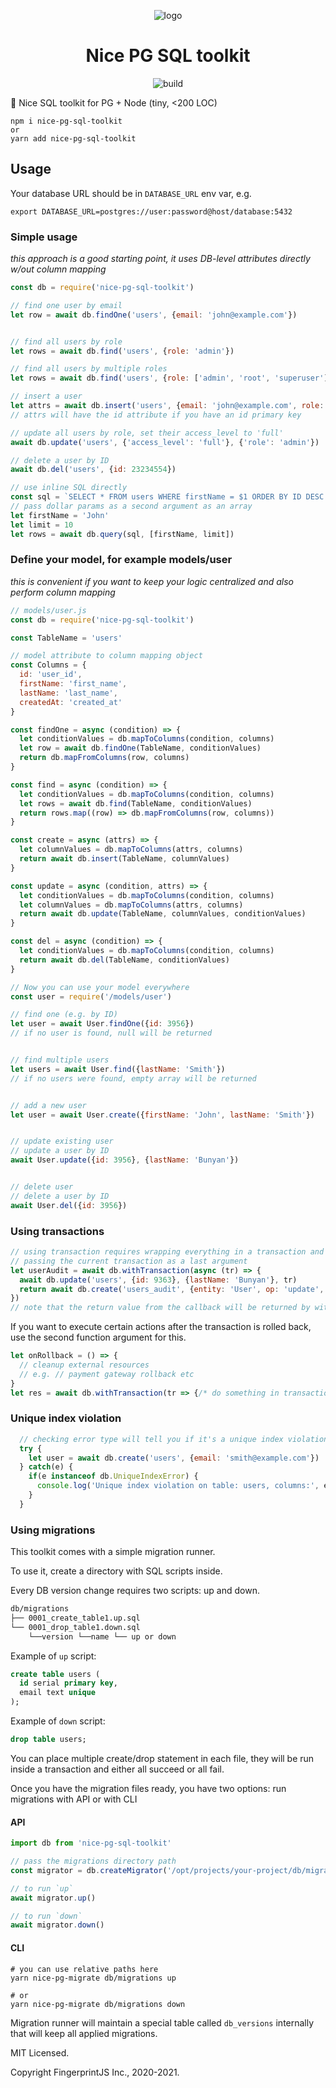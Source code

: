 <center>

![logo](https://fpjs-public.s3.amazonaws.com/oss/nice-pg-sql-toolkit/logo.jpg)

Nice PG SQL toolkit
============================

![build](https://github.com/fingerprintjs/nice-pg-sql-toolkit/workflows/build/badge.svg)
</center>


🧰 Nice SQL toolkit for PG + Node (tiny, <200 LOC)

```
npm i nice-pg-sql-toolkit
or
yarn add nice-pg-sql-toolkit
```

## Usage

Your database URL should be in `DATABASE_URL` env var, e.g.

```shell script
export DATABASE_URL=postgres://user:password@host/database:5432
```

### Simple usage
_this approach is a good starting point, it uses DB-level attributes directly w/out column mapping_

```js
const db = require('nice-pg-sql-toolkit')

// find one user by email
let row = await db.findOne('users', {email: 'john@example.com'})


// find all users by role
let rows = await db.find('users', {role: 'admin'})

// find all users by multiple roles
let rows = await db.find('users', {role: ['admin', 'root', 'superuser']})

// insert a user
let attrs = await db.insert('users', {email: 'john@example.com', role: 'admin'})
// attrs will have the id attribute if you have an id primary key

// update all users by role, set their access_level to 'full'
await db.update('users', {'access_level': 'full'}, {'role': 'admin'})

// delete a user by ID
await db.del('users', {id: 23234554})

// use inline SQL directly
const sql = `SELECT * FROM users WHERE firstName = $1 ORDER BY ID DESC LIMIT $2`
// pass dollar params as a second argument as an array
let firstName = 'John'
let limit = 10
let rows = await db.query(sql, [firstName, limit])
```

### Define your model, for example models/user
_this is convenient if you want to keep your logic centralized and also perform column mapping_

```js
// models/user.js
const db = require('nice-pg-sql-toolkit')

const TableName = 'users'

// model attribute to column mapping object
const Columns = {
  id: 'user_id',
  firstName: 'first_name',
  lastName: 'last_name',
  createdAt: 'created_at'
}

const findOne = async (condition) => {
  let conditionValues = db.mapToColumns(condition, columns)
  let row = await db.findOne(TableName, conditionValues)
  return db.mapFromColumns(row, columns)
}

const find = async (condition) => {
  let conditionValues = db.mapToColumns(condition, columns)
  let rows = await db.find(TableName, conditionValues)
  return rows.map((row) => db.mapFromColumns(row, columns))
}

const create = async (attrs) => {
  let columnValues = db.mapToColumns(attrs, columns)
  return await db.insert(TableName, columnValues)
}

const update = async (condition, attrs) => {
  let conditionValues = db.mapToColumns(condition, columns)
  let columnValues = db.mapToColumns(attrs, columns)
  return await db.update(TableName, columnValues, conditionValues)
}

const del = async (condition) => {
  let conditionValues = db.mapToColumns(condition, columns)
  return await db.del(TableName, conditionValues)
}
```

```js
// Now you can use your model everywhere
const user = require('/models/user')

// find one (e.g. by ID)
let user = await User.findOne({id: 3956})
// if no user is found, null will be returned


// find multiple users
let users = await User.find({lastName: 'Smith'})
// if no users were found, empty array will be returned


// add a new user
let user = await User.create({firstName: 'John', lastName: 'Smith'})


// update existing user
// update a user by ID
await User.update({id: 3956}, {lastName: 'Bunyan'})


// delete user
// delete a user by ID
await User.del({id: 3956})
```

### Using transactions

```js
// using transaction requires wrapping everything in a transaction and
// passing the current transaction as a last argument
let userAudit = await db.withTransaction(async (tr) => {
  await db.update('users', {id: 9363}, {lastName: 'Bunyan'}, tr)
  return await db.create('users_audit', {entity: 'User', op: 'update', args: [{lastName: 'Bunyan'}]}, tr)
})
// note that the return value from the callback will be returned by withTransaction function
```

If you want to execute certain actions after the transaction is rolled back,
use the second function argument for this.

```js
let onRollback = () => {
  // cleanup external resources
  // e.g. // payment gateway rollback etc
}
let res = await db.withTransaction(tr => {/* do something in transaction.. */}, onRollback)
```

### Unique index violation

```js
  // checking error type will tell you if it's a unique index violation
  try {
    let user = await db.create('users', {email: 'smith@example.com'})
  } catch(e) {
    if(e instanceof db.UniqueIndexError) {
      console.log('Unique index violation on table: users, columns:', e.columns)
    }
  }
```

### Using migrations

This toolkit comes with a simple migration runner.

To use it, create a directory with SQL scripts inside.

Every DB version change requires two scripts: up and down.

```sh
db/migrations
├── 0001_create_table1.up.sql
└── 0001_drop_table1.down.sql
    └──version └──name └── up or down
```

Example of `up` script:

```sql
create table users (
  id serial primary key,
  email text unique
);
```

Example of `down` script:

```sql
drop table users;
```
You can place multiple create/drop statement in each file, they will be run inside a transaction
and either all succeed or all fail.

Once you have the migration files ready, you have two options: run migrations with API or with CLI


#### API

```js
import db from 'nice-pg-sql-toolkit'

// pass the migrations directory path
const migrator = db.createMigrator('/opt/projects/your-project/db/migrations')

// to run `up`
await migrator.up()

// to run `down`
await migrator.down()
```

#### CLI

```shell script
# you can use relative paths here
yarn nice-pg-migrate db/migrations up

# or
yarn nice-pg-migrate db/migrations down
```

Migration runner will maintain a special table called `db_versions` internally
that will keep all applied migrations.


MIT Licensed.

Copyright FingerprintJS Inc., 2020-2021.


